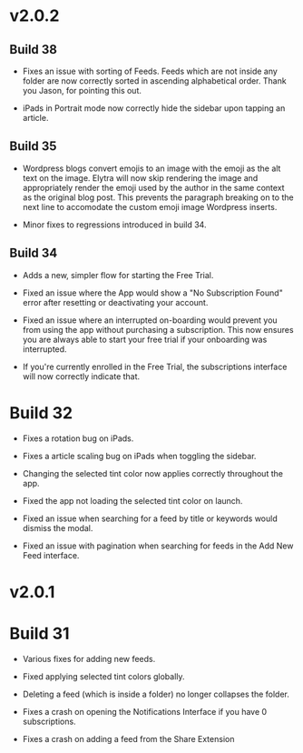 # v2.0.2

## Build 38

- Fixes an issue with sorting of Feeds. Feeds which are not inside any folder are now correctly sorted in ascending alphabetical order. Thank you Jason, for pointing this out.  

- iPads in Portrait mode now correctly hide the sidebar upon tapping an article. 

## Build 35

- Wordpress blogs convert emojis to an image with the emoji as the alt text on the image. Elytra will now skip rendering the image and appropriately render the emoji used by the author in the same context as the original blog post. This prevents the paragraph breaking on to the next line to accomodate the custom emoji image Wordpress inserts.  

- Minor fixes to regressions introduced in build 34.

## Build 34

- Adds a new, simpler flow for starting the Free Trial. 

- Fixed an issue where the App would show a "No Subscription Found" error after resetting or deactivating your account. 

- Fixed an issue where an interrupted on-boarding would prevent you from using the app without purchasing a subscription. This now ensures you are always able to start your free trial if your onboarding was interrupted. 

- If you're currently enrolled in the Free Trial, the subscriptions interface will now correctly indicate that. 

# Build 32

- Fixes a rotation bug on iPads. 

- Fixes a article scaling bug on iPads when toggling the sidebar. 

- Changing the selected tint color now applies correctly throughout the app. 

- Fixed the app not loading the selected tint color on launch. 

- Fixed an issue when searching for a feed by title or keywords would dismiss the modal. 

- Fixed an issue with pagination when searching for feeds in the Add New Feed interface. 

# v2.0.1

# Build 31

- Various fixes for adding new feeds.

- Fixed applying selected tint colors globally. 

- Deleting a feed (which is inside a folder) no longer collapses the folder. 

- Fixes a crash on opening the Notifications Interface if you have 0 subscriptions. 

- Fixes a crash on adding a feed from the Share Extension
